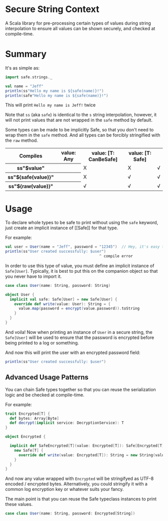Secure String Context
=====================

A Scala library for pre-processing certain types of values during string interpolation to ensure all values can be
shown securely, and checked at compile-time.

Summary
=======

It's as simple as:

```scala
import safe.strings._

val name = "Jeff"
println(ss"Hello my name is ${safe(name)}!")
println(safe"Hello my name is ${safe(name)}!")
```

This will print `Hello my name is Jeff!` twice

Note that `ss` (aka `safe`) is identical to the `s` string interpolation, however, it will not print 
values that are not wrapped in the `safe` method by default.

Some types can be made to be implicitly Safe, so that you don't need to wrap them in the `safe` method.
And all types can be forcibly stringified with the `raw` method.

<table>
  <tr>
    <th>Compiles</th>
    <th>value: Any</th>
    <th>value: [T: CanBeSafe]</th>
    <th>value: [T: Safe]</th>
  </tr>
  <tr>
    <th>ss"$value"<th>
    <td>X</td>
    <td>X</td>
    <td>√</td>
  </tr>
  <tr>
    <th>ss"${safe(value)}"<th>
    <td>X</td>
    <td>√</td>
    <td>√</td>
  </tr>
  <tr>
    <th>ss"${raw(value)}"<th>
    <td>√</td>
    <td>√</td>
    <td>√</td>
  </tr>
</table>

Usage
=====

To declare whole types to be safe to print without using the `safe` keyword, just create an implicit
instance of [[Safe]] for that type.

For example:

```scala
val user = User(name = "Jeff", password = "12345")  // Hey, it's easy to remember
println(ss"User created successfully: $user")
                                          ^ compile error
```

In order to use this type of value, you must define an implicit instance of `Safe[User]`. Typically,
it is best to put this on the companion object so that you never have to import it.

```scala
case class User(name: String, password: String)

object User {
  implicit val safe: Safe[User] = new Safe[User] {
    override def write(value: User): String = {
      value.map(password = encrypt(value.password)).toString
    }
  }
}
```

And voila! Now when printing an instance of `User` in a secure string, the `Safe[User]` will be used to
ensure that the password is encrypted before being printed to a log or something.

And now this will print the user with an encrypted password field:

```scala
println(ss"User created successfully: $user")
```

Advanced Usage Patterns
-----------------------

You can chain Safe types together so that you can reuse the serialization logic and be checked at compile-time.

For example:

```scala
trait Encrypted[T] {
  def bytes: Array[Byte]
  def decrypt(implicit service: DecryptionService): T
}

object Encrypted {

  implicit def SafeEncrypted[T](value: Encrypted[T]): Safe[Encrypted[T]] = {
    new Safe[T] {
      override def write(value: Encrypted[T]): String = new String(value.bytes, "UTF-8")
    }
  }
}
```

And now any value wrapped with `Encrypted` will be stringifyed as UTF-8 encoded / encrypted bytes.
Alternatively, you could stringify it with a common log encryption key or whatever suits your fancy.

The main point is that you can reuse the Safe typeclass instances to print these values.
 
```scala
case class User(name: String, password: Encrypted[String])
```
